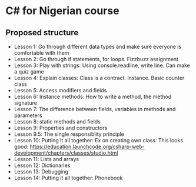 # C# for Nigerian course


## Proposed structure
- Lesson 1: Go through different data types and make sure everyone is comfortable with them
- Lesson 2: Go through if statements, for loops. Fizzbuzz assignment
- Lesson 3: Play with strings: Using console.readline, write line. Can make a quiz game
- Lesson 4: Explain classes: Class is a contract. Instance. Basic counter class
- Lesson 5: Access modifiers and fields
- Lesson 6: Instance methods: How to write a method, the method signature
- Lesson 7: The difference between fields, variables in methods and parameters
- Lesson 8: static methods and fields
- Lesson 9: Properties and constructors
- Lesson 9.5: The single responsiblity principle
- Lesson 10: Putting it all together: Ex on creating own class: This looks good: https://education.launchcode.org/csharp-web-development/chapters/classes/studio.html
- Lesson 11: Lists and arrays
- Lesson 12: Dictionaries
- Lesson 13: Debugging
- Lesson 14: Putting it all together: Phonebook
